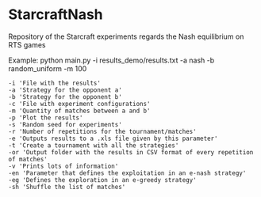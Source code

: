 # StarcraftNash
Repository of the Starcraft experiments regards the Nash equilibrium on RTS games

Example:
    python main.py -i results_demo/results.txt -a nash -b random_uniform -m 100

    -i 'File with the results'
    -a 'Strategy for the opponent a'
    -b 'Strategy for the opponent b'
	-c 'File with experiment configurations'
    -m 'Quantity of matches between a and b'
    -p 'Plot the results'
	-s 'Random seed for experiments'
	-r 'Number of repetitions for the tournament/matches'
	-e 'Outputs results to a .xls file given by this parameter'
    -t 'Create a tournament with all the strategies'
	-or 'Output folder with the results in CSV format of every repetition of matches'
	-v 'Prints lots of information'
	-en 'Parameter that defines the exploitation in an e-nash strategy'
	-eg 'Defines the exploration in an e-greedy strategy'
	-sh 'Shuffle the list of matches'

